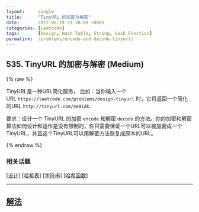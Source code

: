 ```yaml
---
layout:     single
title:      "TinyURL 的加密与解密"
date:       2017-06-19 21:30:00 +0800
categories: [Leetcode]
tags:       [Design, Hash Table, String, Hash Function]
permalink:  /problems/encode-and-decode-tinyurl/
---
```


## 535. TinyURL 的加密与解密 (Medium)

{% raw %}

<p>TinyURL是一种URL简化服务， 比如：当你输入一个URL&nbsp;<code>https://leetcode.com/problems/design-tinyurl</code>&nbsp;时，它将返回一个简化的URL&nbsp;<code>http://tinyurl.com/4e9iAk</code>.</p>

<p>要求：设计一个 TinyURL 的加密&nbsp;<code>encode</code>&nbsp;和解密&nbsp;<code>decode</code>&nbsp;的方法。你的加密和解密算法如何设计和运作是没有限制的，你只需要保证一个URL可以被加密成一个TinyURL，并且这个TinyURL可以用解密方法恢复成原本的URL。</p>

{% endraw %}

### 相关话题
  [[设计](https://github.com/openset/leetcode/tree/master/tag/design/README.md)]
  [[哈希表](https://github.com/openset/leetcode/tree/master/tag/hash-table/README.md)]
  [[字符串](https://github.com/openset/leetcode/tree/master/tag/string/README.md)]
  [[哈希函数](https://github.com/openset/leetcode/tree/master/tag/hash-function/README.md)]

---

## [解法](https://github.com/openset/leetcode/tree/master/problems/encode-and-decode-tinyurl)
